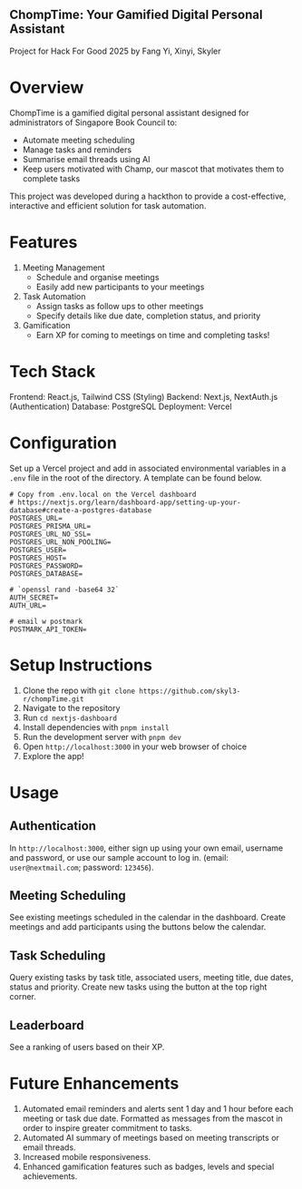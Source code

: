 ## ChompTime: Your Gamified Digital Personal Assistant
Project for Hack For Good 2025 by Fang Yi, Xinyi, Skyler

# Overview
ChompTime is a gamified digital personal assistant designed for administrators of Singapore Book Council to:
- Automate meeting scheduling
- Manage tasks and reminders
- Summarise email threads using AI
- Keep users motivated with Champ, our mascot that motivates them to complete tasks

This project was developed during a hackthon to provide a cost-effective, interactive and efficient solution for task automation.

# Features
1. Meeting Management
   - Schedule and organise meetings
   - Easily add new participants to your meetings
2. Task Automation
   - Assign tasks as follow ups to other meetings
   - Specify details like due date, completion status, and priority
7. Gamification
   - Earn XP for coming to meetings on time and completing tasks!
  
# Tech Stack
Frontend: React.js, Tailwind CSS (Styling)
Backend: Next.js, NextAuth.js (Authentication)
Database: PostgreSQL
Deployment: Vercel

# Configuration
Set up a Vercel project and add in associated environmental variables in a `.env` file in the root of the directory. A template can be found below.
```
# Copy from .env.local on the Vercel dashboard
# https://nextjs.org/learn/dashboard-app/setting-up-your-database#create-a-postgres-database
POSTGRES_URL=
POSTGRES_PRISMA_URL=
POSTGRES_URL_NO_SSL=
POSTGRES_URL_NON_POOLING=
POSTGRES_USER=
POSTGRES_HOST=
POSTGRES_PASSWORD=
POSTGRES_DATABASE=

# `openssl rand -base64 32`
AUTH_SECRET=
AUTH_URL=

# email w postmark
POSTMARK_API_TOKEN=
```

# Setup Instructions
1. Clone the repo with `git clone https://github.com/skyl3-r/chompTime.git`
2. Navigate to the repository
3. Run `cd nextjs-dashboard`
4. Install dependencies with `pnpm install`
5. Run the development server with `pnpm dev`
6. Open `http://localhost:3000` in your web browser of choice
7. Explore the app!

# Usage
## Authentication
In `http://localhost:3000`, either sign up using your own email, username and password, or use our sample account to log in. (email: `user@nextmail.com`; password: `123456`).

## Meeting Scheduling
See existing meetings scheduled in the calendar in the dashboard. Create meetings and add participants using the buttons below the calendar.

## Task Scheduling
Query existing tasks by task title, associated users, meeting title, due dates, status and priority. Create new tasks using the button at the top right corner.

## Leaderboard
See a ranking of users based on their XP.

# Future Enhancements
1. Automated email reminders and alerts sent 1 day and 1 hour before each meeting or task due date. Formatted as messages from the mascot in order to inspire greater commitment to tasks.
2. Automated AI summary of meetings based on meeting transcripts or email threads. 
3. Increased mobile responsiveness.
4. Enhanced gamification features such as badges, levels and special achievements.
